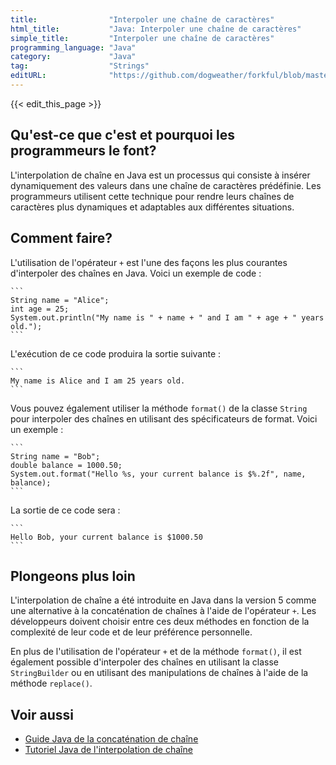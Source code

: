 ```yaml
---
title:                "Interpoler une chaîne de caractères"
html_title:           "Java: Interpoler une chaîne de caractères"
simple_title:         "Interpoler une chaîne de caractères"
programming_language: "Java"
category:             "Java"
tag:                  "Strings"
editURL:              "https://github.com/dogweather/forkful/blob/master/content/fr/java/interpolating-a-string.md"
---
```


{{< edit_this_page >}}

## Qu'est-ce que c'est et pourquoi les programmeurs le font?

L'interpolation de chaîne en Java est un processus qui consiste à insérer dynamiquement des valeurs dans une chaîne de caractères prédéfinie. Les programmeurs utilisent cette technique pour rendre leurs chaînes de caractères plus dynamiques et adaptables aux différentes situations.

## Comment faire?

L'utilisation de l'opérateur ```+``` est l'une des façons les plus courantes d'interpoler des chaînes en Java. Voici un exemple de code :

    ```
    String name = "Alice";
    int age = 25;
    System.out.println("My name is " + name + " and I am " + age + " years old.");
    ```

L'exécution de ce code produira la sortie suivante :

    ```
    My name is Alice and I am 25 years old.
    ```

Vous pouvez également utiliser la méthode ```format()``` de la classe ```String``` pour interpoler des chaînes en utilisant des spécificateurs de format. Voici un exemple :

    ```
    String name = "Bob";
    double balance = 1000.50;
    System.out.format("Hello %s, your current balance is $%.2f", name, balance);
    ```

La sortie de ce code sera :

    ```
    Hello Bob, your current balance is $1000.50
    ```

## Plongeons plus loin

L'interpolation de chaîne a été introduite en Java dans la version 5 comme une alternative à la concaténation de chaînes à l'aide de l'opérateur ```+```. Les développeurs doivent choisir entre ces deux méthodes en fonction de la complexité de leur code et de leur préférence personnelle.

En plus de l'utilisation de l'opérateur ```+``` et de la méthode ```format()```, il est également possible d'interpoler des chaînes en utilisant la classe ```StringBuilder``` ou en utilisant des manipulations de chaînes à l'aide de la méthode ```replace()```.

## Voir aussi

- [Guide Java de la concaténation de chaîne](https://docs.oracle.com/javase/tutorial/java/data/converting.html)
- [Tutoriel Java de l'interpolation de chaîne](https://docs.oracle.com/javase/tutorial/java/data/strings.html)